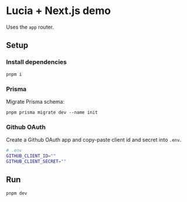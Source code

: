 # Lucia + Next.js demo

Uses the `app` router.

## Setup

### Install dependencies

```
pnpm i
```

### Prisma

Migrate Prisma schema:

```
pnpm prisma migrate dev --name init
```

### Github OAuth

Create a Github OAuth app and copy-paste client id and secret into `.env`.

```bash
# .env
GITHUB_CLIENT_ID=""
GITHUB_CLIENT_SECRET=""
```

## Run

```
pnpm dev
```

